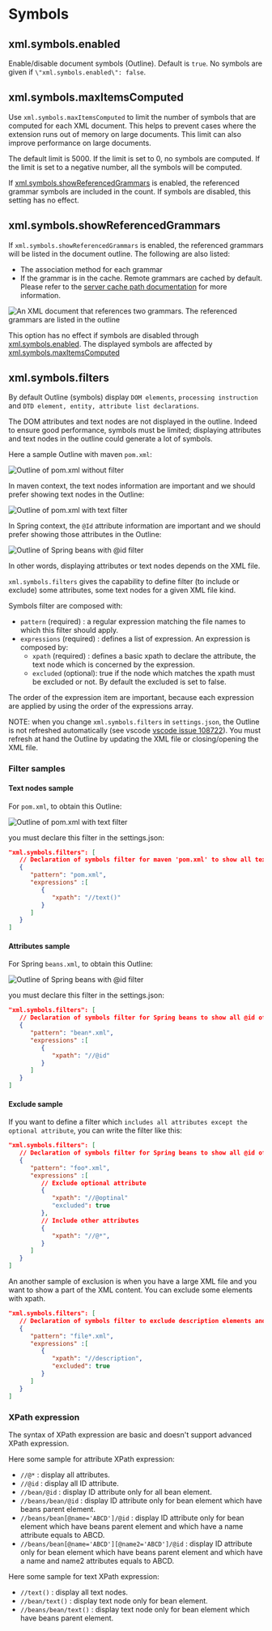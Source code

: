 # Symbols

## xml.symbols.enabled

Enable/disable document symbols (Outline). Default is `true`. No symbols are given if `\"xml.symbols.enabled\": false`.

## xml.symbols.maxItemsComputed

Use `xml.symbols.maxItemsComputed` to limit the number of symbols that are computed for each XML document.
This helps to prevent cases where the extension runs out of memory on large documents.
This limit can also improve performance on large documents.

The default limit is 5000.
If the limit is set to 0, no symbols are computed.
If the limit is set to a negative number, all the symbols will be computed.

If [xml.symbols.showReferencedGrammars](#xmlsymbolsshowreferencedgrammars) is enabled, the referenced grammar symbols are included in the count.
If symbols are disabled, this setting has no effect.

## xml.symbols.showReferencedGrammars

If `xml.symbols.showReferencedGrammars` is enabled, the referenced grammars will be listed in the document outline.
The following are also listed:
 * The association method for each grammar
 * If the grammar is in the cache. Remote grammars are cached by default. Please refer to the [server cache path documentation](Preferences.md#server-cache-path) for more information.

![An XML document that references two grammars. The referenced grammars are listed in the outline](./images/Symbols/ShowReferencedGrammars.png)

This option has no effect if symbols are disabled through [xml.symbols.enabled](#xmlsymbolsenabled).
The displayed symbols are affected by [xml.symbols.maxItemsComputed](#xmlsymbolsmaxitemscomputed)

## xml.symbols.filters

By default Outline (symbols) display `DOM elements`, `processing instruction` and `DTD element, entity, attribute list declarations`.

The DOM attributes and text nodes are not displayed in the outline. Indeed to ensure good performance, symbols must be limited; displaying attributes and text nodes in the outline could generate a lot of symbols.

Here a sample Outline with maven `pom.xml`:

![Outline of pom.xml without filter](images/Symbols/SymbolsPOMWithoutFilter.png)

In maven context, the text nodes information are important and we should prefer showing text nodes in the Outline:

![Outline of pom.xml with text filter](images/Symbols/SymbolsPOMWithTextFilter.png)

In Spring context, the `@Id` attribute information are important and we should prefer showing those attributes in the Outline:

![Outline of Spring beans with @id filter](images/Symbols/SymbolsBeansWithIdAttrFilter.png)

In other words, displaying attributes or text nodes depends on the XML file.

`xml.symbols.filters` gives the capability to define filter (to include or exclude) some attributes, some text nodes for a given XML file kind.

Symbols filter are composed with:

* `pattern` (required) : a regular expression matching the file names to which this filter should apply.
* `expressions` (required) : defines a list of expression. An expression is composed by:
  *  `xpath` (required) : defines a basic xpath to declare the attribute, the text node which is concerned by the expression.
  * `excluded` (optional): true if the node which matches the xpath must be excluded or not. By default the excluded is set to false.
    
The order of the expression item are important, because each expression are applied by using the order of the expressions array.

NOTE: when you change `xml.symbols.filters` in `settings.json`, the Outline is not refreshed automatically (see vscode [vscode issue 108722](https://github.com/microsoft/vscode/issues/108722)). You must refresh at hand the Outline by updating the XML file or closing/opening the XML file.

### Filter samples

#### Text nodes sample

For `pom.xml`, to obtain this Outline:

![Outline of pom.xml with text filter](images/Symbols/SymbolsPOMWithTextFilter.png)

you must declare this filter in the settings.json:

```json
"xml.symbols.filters": [
   // Declaration of symbols filter for maven 'pom.xml' to show all text nodes in the Outline.
   {
      "pattern": "pom.xml",
      "expressions" :[
         {
            "xpath": "//text()"
         }
      ]
   }
]
```

#### Attributes sample

For Spring `beans.xml`, to obtain this Outline:

![Outline of Spring beans with @id filter](images/Symbols/SymbolsBeansWithIdAttrFilter.png)

you must declare this filter in the settings.json:

```json
"xml.symbols.filters": [
   // Declaration of symbols filter for Spring beans to show all @id of the elements in the Outline.
   {
      "pattern": "bean*.xml",
      "expressions" :[
         {
            "xpath": "//@id"
         }
      ]
   }
]
```

#### Exclude sample

If you want to define a filter which `includes all attributes except the optional attribute`, you can write the filter like this:

```json
"xml.symbols.filters": [
   // Declaration of symbols filter for Spring beans to show all @id of the elements in the Outline.
   {
      "pattern": "foo*.xml",
      "expressions" :[
         // Exclude optional attribute 
         {
            "xpath": "//@optinal"
            "excluded": true
         },
         // Include other attributes
         {
            "xpath": "//@*",
         }
      ]
   }
]
```

An another sample of exclusion is when you have a large XML file and you want to show a part of the XML content. You can exclude some elements with xpath.

```json
"xml.symbols.filters": [
   // Declaration of symbols filter to exclude description elements and their children in the Outline.
   {
      "pattern": "file*.xml",
      "expressions" :[
         {
            "xpath": "//description",
            "excluded": true
         }
      ]
   }
]
```

### XPath expression

The syntax of XPath expression are basic and doesn't support advanced XPath expression.

Here some sample for attribute XPath expression:

* `//@*` : display all attributes.
* `//@id` : display all ID attribute.
* `//bean/@id` : display ID attribute only for all bean element.
* `//beans/bean/@id` : display ID attribute only for bean element which have beans parent element.
* `//beans/bean[@name='ABCD']/@id` : display ID attribute only for bean element which have beans parent element and which have a name attribute equals to ABCD.
* `//beans/bean[@name='ABCD'][@name2='ABCD']/@id` : display ID attribute only for bean element which have beans parent element and which have a name and name2 attributes equals to ABCD.
   
Here some sample for text XPath expression:
  
* `//text()` : display all text nodes.
* `//bean/text()` : display text node only for bean element.
* `//beans/bean/text()` : display text node only for bean element which have beans parent element.